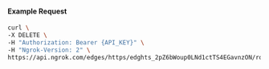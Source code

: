 <!-- Code generated for API Clients. DO NOT EDIT. -->

#### Example Request

```bash
curl \
-X DELETE \
-H "Authorization: Bearer {API_KEY}" \
-H "Ngrok-Version: 2" \
https://api.ngrok.com/edges/https/edghts_2pZ6bWoup0LNd1ctTS4EGavnzON/routes/edghtsrt_2pZ6bTivmmuoMuorW2ZfDYr0vk4
```
